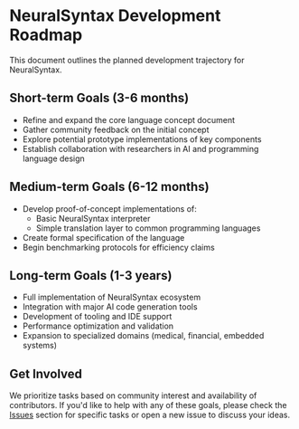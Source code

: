 # NeuralSyntax Development Roadmap

This document outlines the planned development trajectory for NeuralSyntax.

## Short-term Goals (3-6 months)
- Refine and expand the core language concept document
- Gather community feedback on the initial concept
- Explore potential prototype implementations of key components
- Establish collaboration with researchers in AI and programming language design

## Medium-term Goals (6-12 months)
- Develop proof-of-concept implementations of:
  - Basic NeuralSyntax interpreter
  - Simple translation layer to common programming languages
- Create formal specification of the language
- Begin benchmarking protocols for efficiency claims

## Long-term Goals (1-3 years)
- Full implementation of NeuralSyntax ecosystem
- Integration with major AI code generation tools
- Development of tooling and IDE support
- Performance optimization and validation
- Expansion to specialized domains (medical, financial, embedded systems)

## Get Involved
We prioritize tasks based on community interest and availability of contributors. If you'd like to help with any of these goals, please check the [Issues](../../issues) section for specific tasks or open a new issue to discuss your ideas.
